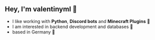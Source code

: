 ## Hey, I'm valentinyml 👋


- I like working with **Python**, **Discord bots** and **Minecraft Plugins** 🤖
- I am interested in backend development and databases 🌊
- based in Germany 📍
